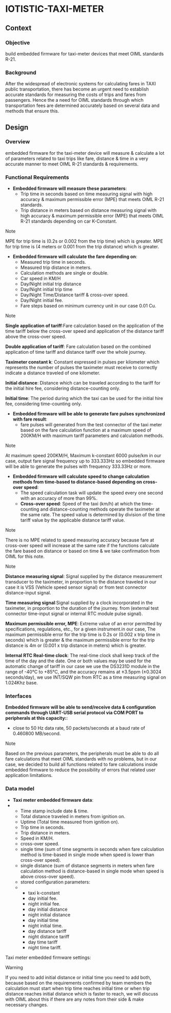 # IOTISTIC-TAXI-METER
## Context

### Objective
build embedded firmware for taxi-meter devices that meet OIML standards R-21.

### Background
After the widespread of electronic systems for calculating fares in TAXI public transportation, there has become an urgent need to establish accurate standards for measuring the costs of trips and fares from passengers. Hence the a need for OIML standards through which transportation fees are determined accurately based on several data and methods that ensure this.

## Design
### Overview
embedded firmware for the taxi-meter device will measure & calculate a lot of parameters related to taxi trips like fare, distance & time in a very accurate manner to meet OIML R-21 standards & requirements.

### Functional Requirements
+ **Embedded firmware will measure these parameters**:
  - Trip time in seconds based on time measuring signal with high accuracy & maximum permissible error (MPE) that meets OIML R-21 standards.
  - Trip distance in meters based on distance measuring signal with high accuracy & maximum permissible error (MPE) that meets OIML R-21 standards depending on car K-Constant.
> [!NOTE]
  > MPE for trip time is (0.2s or 0.002 from the trip time) which is greater.
  > MPE for trip time is (4 meters or 0.001 from the trip distance) which is greater.
+ **Embedded firmware will calculate the fare depending on**:
  - Measured trip time in seconds.
  - Measured trip distance in meters.
  - Calculation methods are single or double.
  - Car speed in KM/H
  - Day/Night initial trip distance
  - Day/Night initial trip time
  - Day/Night Time/Distance tariff & cross-over speed.
  - Day/Night initial fee.
  - Fare steps based on minimum currency unit in our case 0.01 Cu.
> [!NOTE]
  > **Single application of tariff**:Fare calculation based on the application of the time tariff below the cross-over speed and application of the distance tariff above the cross-over speed.
  > 
  > **Double application of tariff**: Fare calculation based on the combined application of time tariff and distance tariff over the whole journey.
  >
  > **Taximeter constant k**: Constant expressed in pulses per kilometer which represents the number of pulses the taximeter must receive to correctly indicate a distance traveled of one kilometer.
  >
  > **Initial distance**: Distance which can be traveled according to the tariff for the initial hire fee, considering distance-counting only.
  >
  > **Initial time**: The period during which the taxi can be used for the initial hire fee, considering time-counting only.

+ **Embedded firmware will be able to generate fare pulses synchronized with fare result**:
  - fare pulses will generated from the test connector of the taxi meter based on the fare calculation function at a maximum speed of 200KM/H with maximum tariff parameters and calculation methods.
> [!NOTE]
  > At maximum speed 200KM/H, Maximum k-constant 6000 pulse/km in our case, output fare signal frequency up to 333.333Hz so embedded firmware will be able to generate the pulses with frequency       333.33Hz or more.

+ **Embedded firmware will calculate speed to change calculation methods from time-based to distance-based depending on cross-over speed**:
  - The speed calculation task will update the speed every one second with an accuracy of more than 99%.
  - **Cross-over speed**: Speed of the taxi (km/h) at which the time-counting and distance-counting methods operate the taximeter at the same rate. The speed value is determined by division of the time tariff value by the applicable distance tariff value.
> [!NOTE]
  > There is no MPE related to speed measuring accuracy because fare at cross-over speed will increase at the same rate if the functions calculate the fare based on distance or based on time & we take confirmation from OIML for this note.

> [!NOTE]
>
> **Distance measuring signal**: Signal supplied by the distance measurement transducer to the taximeter, in proportion to the distance traveled in our case it is VSS (Vehicle speed sensor signal) or from test connector distance-input signal.
>
> **Time measuring signal**:Signal supplied by a clock incorporated in the taximeter, in proportion to the duration of the journey. from (external test connector time-input signal or internal RTC module pulse signal).
>
> **Maximum permissible error, MPE**: Extreme value of an error permitted by specifications, regulations, etc., for a given instrument.in our case, The maximum permissible error for the trip time  is 0.2s or (0.002 x trip time in seconds) which is greater & the maximum permissible error for the trip distance is 4m or (0.001 x trip distance in meters) which is greater.
>
> **Internal RTC Real-time clock**: The real-time clock shall keep track of the time of the day and the date. One or both values may be used for the automatic change of tariff in our case we use the DS3231D module in the range of -40°C to +85°C, and the accuracy remains at ±3.5ppm (±0.3024 seconds/day), we use INT/SQW pin from RTC as a time measuring signal on 1.024Khz base.

### Interfaces
**Embedded firmware will be able to send/receive data & configuration commands through UART-USB serial protocol via COM PORT to peripherals at this capacity:**:
  -  close to 50 Hz data rate, 50 packets/seconds at a baud rate of 0.460800 MB/second.
> [!NOTE]
  > Based on the previous parameters, the peripherals must be able to do all fare calculations that meet OIML standards with no problems, but in our case, we decided to build all functions related to    fare calculations inside embedded firmware to reduce the possibility of errors that related user application limitations.

### Data model
+ **Taxi meter embedded firmware data**:
+ + Time stamp include date & time.
  + Total distance traveled in meters from ignition on.
  + Uptime (Total time measured from ignition on).
  + Trip time in seconds.
  + Trip distance in meters.
  + Speed in KM/H.
  + cross-over speed.
  + single time (sum of time segments in seconds when fare calculation method is time-based in single mode when speed is lower than cross-over speed).
  + single distance (sum of distance segments in meters when fare calculation method is distance-based in single mode when speed is above cross-over speed).
  + stored configuration parameters:
  + + taxi k-constant
    + day initial fee.
    + night initial fee.
    + day initial distance
    + night initial distance
    + day initial time
    + night initial time.
    + day distance tariff
    + night distance tariff
    + day time tariff
    + night time tariff.


Taxi meter embedded firmware settings:
> [!WARNING]
> If you need to add initial distance or initial time you need to add both, because based on the requirements confirmed by team members the calculation must start when
> trip time reaches initial time or when trip distance reaches initial distance which is faster to reach, we will discuss with OIML about this if there are any notes from their side & make necessary changes.


